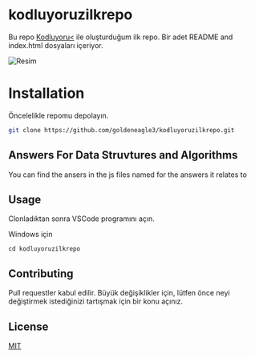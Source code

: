 # kodluyoruzilkrepo

Bu repo [Kodluyoru<](https://www.kodluyoruz.org) ile oluşturduğum ilk repo. Bir adet README and index.html dosyaları içeriyor.

![Resim](https://www.w3schools.com/bootstrap/paris.jpg)

# Installation

Öncelelikle repomu depolayın.

```bash
git clone https://github.com/goldeneagle3/kodluyoruzilkrepo.git
```


## Answers For Data Struvtures and Algorithms

You can find the ansers in the js files named for the answers it relates to


## Usage

Clonladıktan sonra VSCode programını açın.

Windows için
```windows
cd kodluyoruzilkrepo
```

## Contributing

Pull requestler kabul edilir. Büyük değişiklikler için, lütfen önce neyi değiştirmek istediğinizi tartışmak için bir konu açınız.

## License

[MIT](https://choosealicense.com/licenses/mit/)
